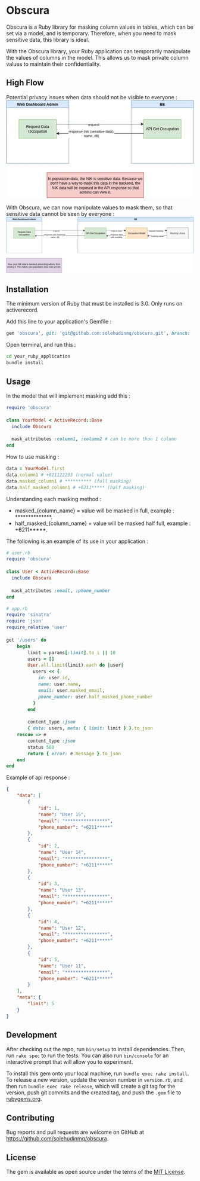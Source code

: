 # Obscura

Obscura is a Ruby library for masking column values ​​in tables, which can be set via a model, and is temporary. Therefore, when you need to mask sensitive data, this library is ideal.

With the Obscura library, your Ruby application can temporarily manipulate the values ​​of columns in the model. This allows us to mask private column values ​​to maintain their confidentiality.

## High Flow

Potential privacy issues when data should not be visible to everyone :
![Logo Ruby](https://github.com/solehudinmq/obscura/blob/development/high_flow/Obscura-problem.jpg)

With Obscura, we can now manipulate values ​​to mask them, so that sensitive data cannot be seen by everyone :
![Logo Ruby](https://github.com/solehudinmq/obscura/blob/development/high_flow/Obscura-solution.jpg)


## Installation

The minimum version of Ruby that must be installed is 3.0.
Only runs on activerecord.

Add this line to your application's Gemfile :

```ruby
gem 'obscura', git: 'git@github.com:solehudinmq/obscura.git', branch: 'main'
```

Open terminal, and run this : 
```bash
cd your_ruby_application
bundle install
```

## Usage

In the model that will implement masking add this :
```ruby
require 'obscura'

class YourModel < ActiveRecord::Base
  include Obscura

  mask_attributes :column1, :column2 # can be more than 1 column
end
```

How to use masking :
```ruby
data = YourModel.first
data.column1 # +621122233 (normal value)
data.masked_column1 # ********** (full masking)
data.half_masked_column1 # +6211***** (half masking)
```

Understanding each masking method :
- masked_{column_name} = value will be masked in full, example : **************.
- half_masked_{column_name} = value will be masked half full, example : +6211*****.

The following is an example of its use in your application :
```ruby
# user.rb
require 'obscura'

class User < ActiveRecord::Base
  include Obscura

  mask_attributes :email, :phone_number
end
```

```ruby
# app.rb
require 'sinatra'
require 'json'
require_relative 'user'

get '/users' do
    begin
        limit = params[:limit].to_i || 10
        users = []
        User.all.limit(limit).each do |user|
          users << {
            id: user.id,
            name: user.name,
            email: user.masked_email,
            phone_number: user.half_masked_phone_number
          }
        end

        content_type :json
        { data: users, meta: { limit: limit } }.to_json
    rescue => e
        content_type :json
        status 500
        return { error: e.message }.to_json
    end
end
```

Example of api response :
```json
{
    "data": [
        {
            "id": 1,
            "name": "User 15",
            "email": "****************",
            "phone_number": "+6211*****"
        },
        {
            "id": 2,
            "name": "User 14",
            "email": "****************",
            "phone_number": "+6211*****"
        },
        {
            "id": 3,
            "name": "User 13",
            "email": "****************",
            "phone_number": "+6211*****"
        },
        {
            "id": 4,
            "name": "User 12",
            "email": "****************",
            "phone_number": "+6211*****"
        },
        {
            "id": 5,
            "name": "User 11",
            "email": "****************",
            "phone_number": "+6211*****"
        }
    ],
    "meta": {
        "limit": 5
    }
}
```

## Development

After checking out the repo, run `bin/setup` to install dependencies. Then, run `rake spec` to run the tests. You can also run `bin/console` for an interactive prompt that will allow you to experiment.

To install this gem onto your local machine, run `bundle exec rake install`. To release a new version, update the version number in `version.rb`, and then run `bundle exec rake release`, which will create a git tag for the version, push git commits and the created tag, and push the `.gem` file to [rubygems.org](https://rubygems.org).

## Contributing

Bug reports and pull requests are welcome on GitHub at https://github.com/solehudinmq/obscura.

## License

The gem is available as open source under the terms of the [MIT License](https://opensource.org/licenses/MIT).
